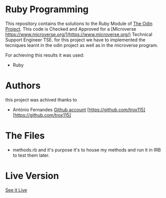 # Ruby Programming

This repository contains the solutions to the Ruby Module of  [The Odin Project](https://www.theodinproject.com/). 
This code is Checked and Approved for a  [Microverse https://www.microverse.org/](https://www.microverse.org/) Technical Support Engineer TSE.  for this project we have to implemented the tecniques learnt in the odin project as well as in the microverse program.

For achieving this results it was used:

* Ruby

# Authors

this project was achived thanks to 

* António Fernandes [Github account](https://github.com/trox115) [https://github.com/trox115][https://github.com/trox115] 

# The Files

* methods.rb and it's purpose it's to house my methods and run it in IRB to test them later.

# Live Version
[See it Live](https://repl.it/@AntonioFernand3/Advanced-Blocks-Enumerable-Methods)
